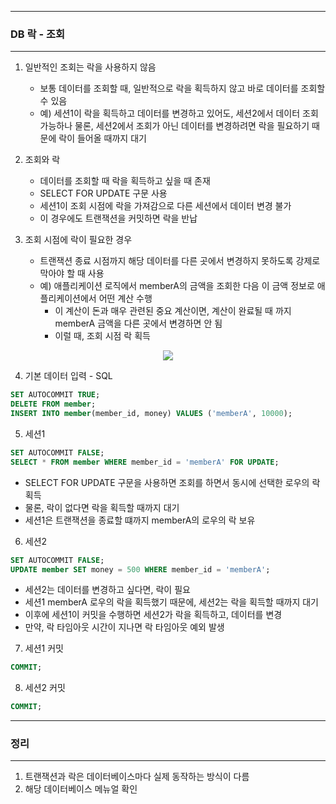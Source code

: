 -----
### DB 락 - 조회
-----
1. 일반적인 조회는 락을 사용하지 않음
   - 보통 데이터를 조회할 때, 일반적으로 락을 획득하지 않고 바로 데이터를 조회할 수 있음
   - 예) 세션1이 락을 획득하고 데이터를 변경하고 있어도, 세션2에서 데이터 조회 가능하나 물론, 세션2에서 조회가 아닌 데이터를 변경하려면 락을 필요하기 때문에 락이 들어올 때까지 대기

2. 조회와 락
   - 데이터를 조회할 때 락을 획득하고 싶을 때 존재
   - SELECT FOR UPDATE 구문 사용
   - 세션1이 조회 시점에 락을 가져감으로 다른 세션에서 데이터 변경 불가
   - 이 경우에도 트랜잭션을 커밋하면 락을 반납

3. 조회 시점에 락이 필요한 경우
   - 트랜잭션 종료 시점까지 해당 데이터를 다른 곳에서 변경하지 못하도록 강제로 막아야 할 때 사용
   - 예) 애플리케이션 로직에서 memberA의 금액을 조회한 다음 이 금액 정보로 애플리케이션에서 어떤 계산 수행
     + 이 계산이 돈과 매우 관련된 중요 계산이면, 계산이 완료될 때 까지 memberA 금액을 다른 곳에서 변경하면 안 됨
     + 이럴 때, 조회 시점 락 획득
<div align="center">
<img src="https://github.com/sooyounghan/Data-Base/assets/34672301/fbc7fddc-f4b3-48cd-9dfc-990284b6b175">
</div>

4. 기본 데이터 입력 - SQL
```sql
SET AUTOCOMMIT TRUE;
DELETE FROM member;
INSERT INTO member(member_id, money) VALUES ('memberA', 10000);
```

5. 세션1
```sql
SET AUTOCOMMIT FALSE;
SELECT * FROM member WHERE member_id = 'memberA' FOR UPDATE;
```
  - SELECT FOR UPDATE 구문을 사용하면 조회를 하면서 동시에 선택한 로우의 락 획득
  - 물론, 락이 없다면 락을 획득할 때까지 대기
  - 세션1은 트랜잭션을 종료할 떄까지 memberA의 로우의 락 보유

6. 세션2
```sql
SET AUTOCOMMIT FALSE;
UPDATE member SET money = 500 WHERE member_id = 'memberA';
```
  - 세션2는 데이터를 변경하고 싶다면, 락이 필요
  - 세션1 memberA 로우의 락을 획득했기 때문에, 세션2는 락을 획득할 때까지 대기
  - 이후에 세션1이 커밋을 수행하면 세션2가 락을 획득하고, 데이터를 변경
  - 만약, 락 타임아웃 시간이 지나면 락 타임아웃 예외 발생

7. 세션1 커밋
```sql
COMMIT;
```

8. 세션2 커밋
```sql
COMMIT;
```

-----
### 정리
-----
1. 트랜잭션과 락은 데이터베이스마다 실제 동작하는 방식이 다름
2. 해당 데이터베이스 메뉴얼 확인
